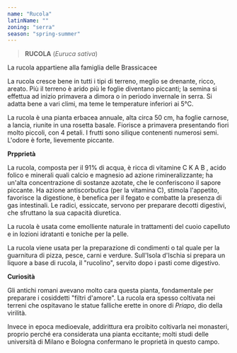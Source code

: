 ```yaml
---
name: "Rucola"
latinName: ""
zoning: "serra"
season: "spring-summer"
---
```


> **RUCOLA** (*Euruca sativa*)

La rucola appartiene alla famiglia delle Brassicacee

La rucola cresce bene in tutti i tipi di terreno, meglio se drenante,
ricco, areato. Più il terreno è arido più le foglie diventano piccanti;
la semina si effettua ad inizio primavera a dimora o in periodo
invernale in serra. Si adatta bene a vari climi, ma teme le temperature
inferiori ai 5°C.

La rucola è una pianta erbacea annuale, alta circa 50 cm, ha foglie
carnose, a lancia, riunite in una rosetta basale. Fiorisce a primavera
presentando fiori molto piccoli, con 4 petali. I frutti sono silique
contenenti numerosi semi. L'odore è forte, lievemente piccante.

**Prpprietà**

La rucola, composta per il 91% di acqua, è ricca di vitamine C K A B ,
acido folico e minerali quali calcio e magnesio ad azione
rimineralizzante; ha un'alta concentrazione di sostanze azotate, che le
conferiscono il sapore piccante. Ha azione antiscorbutica (per la
vitamina C), stimola l'appetito, favorisce la digestione, è benefica per
il fegato e combatte la presenza di gas intestinali. Le radici,
essiccate, servono per preparare decotti digestivi, che sfruttano la sua
capacità diuretica.

La rucola è usata come emolliente naturale in trattamenti del cuoio
capelluto e in lozioni idratanti e toniche per la pelle.

La rucola viene usata per la preparazione di condimenti o tal quale per
la guarnitura di pizza, pesce, carni e verdure. Sull'Isola d'Ischia si
prepara un liquore a base di rucola, il "rucolino", servito dopo i pasti
come digestivo.

**Curiosità**

Gli antichi romani avevano molto cara questa pianta, fondamentale per
preparare i cosiddetti "filtri d'amore". La rucola era spesso coltivata
nei terreni che ospitavano le statue falliche erette in onore
di *Priapo*, dio della virilità.

Invece in epoca medioevale, addirittura era proibito coltivarla nei
monasteri, proprio perché era considerata una pianta eccitante; molti
studi delle università di Milano e Bologna confermano le proprietà in
questo campo.
